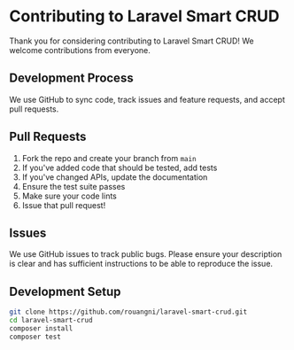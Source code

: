 # Contributing to Laravel Smart CRUD

Thank you for considering contributing to Laravel Smart CRUD! We welcome contributions from everyone.

## Development Process

We use GitHub to sync code, track issues and feature requests, and accept pull requests.

## Pull Requests

1. Fork the repo and create your branch from `main`
2. If you've added code that should be tested, add tests
3. If you've changed APIs, update the documentation
4. Ensure the test suite passes
5. Make sure your code lints
6. Issue that pull request!

## Issues

We use GitHub issues to track public bugs. Please ensure your description is
clear and has sufficient instructions to be able to reproduce the issue.

## Development Setup

```bash
git clone https://github.com/rouangni/laravel-smart-crud.git
cd laravel-smart-crud
composer install
composer test